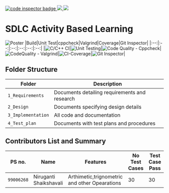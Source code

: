 <a href="https://frontend.code-inspector.com/public/user/github/nirugantishaikshavali">
   <img src="https://code-inspector.com/public/badge/user/github/nirugantishaikshavali?style=light" alt="code inspector badge"/>
<img src="https://www.code-inspector.com/project/27805/score/svg"/>
<img src="https://www.code-inspector.com/project/27805/status/svg"/>
</a>

# SDLC Activity Based Learning
![Poster](https://github.com/nirugantishaikshavali/N.shaikshavali_stepin_Calculator/blob/main/1_Requirements/Poster.png)
|Build|Unit Test|cppcheck|Valgrind|Coverage|Git Inspector|
|:--:|:--:|:--:|:--:|:--:|:--:|
|![C/C++ CI](https://github.com/nirugantishaikshavali/N.shaikshavali_stepin_Calculator/actions/workflows/c-build.yml/badge.svg)|![Unit Testing](https://github.com/nirugantishaikshavali/N.shaikshavali_stepin_Calculator/actions/workflows/unit-test.yml/badge.svg)|![Code Quality - Cppcheck](https://github.com/nirugantishaikshavali/N.shaikshavali_stepin_Calculator/actions/workflows/cppcheck.yml/badge.svg)|![CodeQuality - Valgrind](https://github.com/nirugantishaikshavali/N.shaikshavali_stepin_Calculator/actions/workflows/Valgrind.yml/badge.svg)|![CI-Coverage](https://github.com/nirugantishaikshavali/N.shaikshavali_stepin_Calculator/actions/workflows/gcov.yml/badge.svg)|![Git Inspector](https://github.com/nirugantishaikshavali/N.shaikshavali_stepin_Calculator/actions/workflows/gitinspector.yml/badge.svg)|
## Folder Structure
|Folder             | Description |
|-------------------| -----------------------------------------|
| `1_Requirements`   | Documents detailing requirements and research|
| `2_Design`         | Documents specifying design details|
| `3_Implementation` | All code and documentation|
| `4_Test_plan`      | Documents with test plans and procedures|
## Contributors List and Summary
|PS no. |  Name   |    Features    |No Test Cases|Test Case Pass|
|-------|---------|----------------|-------------|--------------|
| `99006268` | Niruganti Shaikshavali | Arthimetic,trignometric and other Opearations |  30   |  30 |
